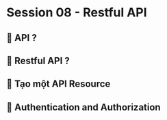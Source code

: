 
# Session 08 - Restful API

## 💛 API ?

## 💛 Restful API ?

## 💛 Tạo một API Resource

## 💛 Authentication and Authorization